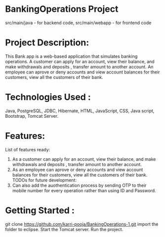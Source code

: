 # BankingOperations Project
  src/main/java - for backend code, 
  src/main/webapp - for frontend code
 
# Project Description:
  This Bank app is a web-based application that simulates banking operations. 
  A customer can apply for an account, view their balance, and make withdrawals and deposits , transfer amount to another account. 
  An employee can aprove or deny accounts and view account balances for their customers, view all the customers of their bank.
 
# Technologies Used : 
  Java, PostgreSQL, JDBC, Hibernate, HTML, JavaScript, CSS, Java script, Bootstrap, Tomcat Server.
  
# Features:
List of features ready:
  1) As a customer can apply for an account, view their balance, and make withdrawals and deposits , transfer amount to another account.
  2) As an employee can aprove or deny accounts and view account balances for their customers, view all the customers of their bank.
TODOs for future development:
  1) Can also add the auothentication process by sending OTP to their mobile number for every operation rather than using ID and Password.
   
# Getting Started :
   git clone https://github.com/karri-pooja/BankingOperations-1.git
   import the folder to eclipse.
   Start the Tomcat server.
   Run the project.   
 

  
   
